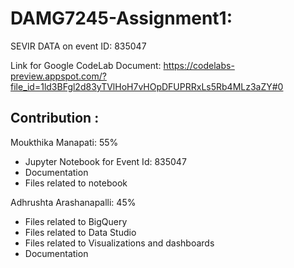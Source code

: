 # DAMG7245-Assignment1:

SEVIR DATA on event ID: 835047

Link for Google CodeLab Document: https://codelabs-preview.appspot.com/?file_id=1ld3BFgl2d83yTVlHoH7vHOpDFUPRRxLs5Rb4MLz3aZY#0

## Contribution :

Moukthika Manapati: 55%

* Jupyter Notebook for Event Id: 835047
* Documentation
* Files related to notebook

Adhrushta Arashanapalli: 45%

* Files related to BigQuery
* Files related to Data Studio 
* Files related to Visualizations and dashboards
* Documentation
